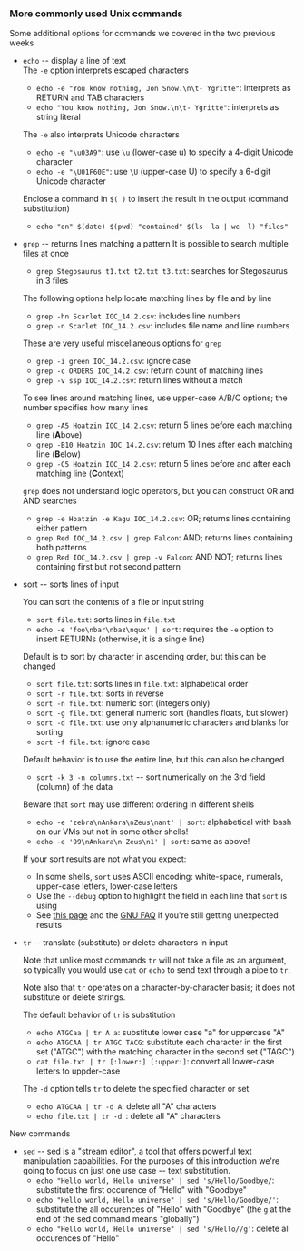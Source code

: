 

### More commonly used Unix commands

Some additional options for commands we covered in the two previous weeks

* `echo` -- display a line of text   
  The `-e` option interprets escaped characters   
    - `echo -e "You know nothing, Jon Snow.\n\t- Ygritte"`: interprets as RETURN and TAB characters   
    - `echo "You know nothing, Jon Snow.\n\t- Ygritte"`: interprets as string literal
  
  The `-e` also interprets Unicode characters   
    - `echo -e "\u03A9"`: use `\u` (lower-case u) to specify a 4-digit Unicode character 
    - `echo -e "\U01F60E"`: use `\U` (upper-case U) to specify a 6-digit Unicode character
  
  Enclose a command in `$( )` to insert the result in the output (command substitution)  
    - `echo "on" $(date) $(pwd) "contained" $(ls -la | wc -l) "files"`   

* `grep` -- returns lines matching a pattern
  It is possible to search multiple files at once   
  - `grep Stegosaurus t1.txt t2.txt t3.txt`: searches for Stegosaurus in 3 files
     
  The following options help locate matching lines by file and by line   
  - `grep -hn Scarlet IOC_14.2.csv`: includes line numbers   
  - `grep -n Scarlet IOC_14.2.csv`:	includes file name and line numbers
    
  These are very useful miscellaneous options for `grep`
  - `grep -i green IOC_14.2.csv`: ignore case
  - `grep -c ORDERS IOC_14.2.csv`: return count of matching lines
  - `grep -v ssp IOC_14.2.csv`: return lines without a match
    
  To see lines around matching lines, use upper-case A/B/C options; the number specifies how many lines
  - `grep -A5 Hoatzin IOC_14.2.csv`: return 5 lines before each matching line (**A**bove)
  - `grep -B10 Hoatzin IOC_14.2.csv`: return 10 lines after each matching line (**B**elow)
  - `grep -C5 Hoatzin IOC_14.2.csv`: return 5 lines before and after each matching line (**C**ontext)
    
  `grep` does not understand logic operators, but you can construct OR and AND searches
  - `grep -e Hoatzin -e Kagu IOC_14.2.csv`: OR; returns lines containing either pattern
  - `grep Red IOC_14.2.csv | grep Falcon`: AND; returns lines containing both patterns
  - `grep Red IOC_14.2.csv | grep -v Falcon`: AND NOT; returns lines containing first but not second pattern
 
* sort -- sorts lines of input
  
  You can sort the contents of a file or input string
  - `sort file.txt`: sorts lines in `file.txt`
  - `echo -e 'foo\nbar\nbaz\nqux' | sort`: requires the `-e` option to insert RETURNs (otherwise, it is a single line) 

  Default is to sort by character in ascending order, but this can be changed  
  - `sort file.txt`: sorts lines in `file.txt`: alphabetical order
  - `sort -r file.txt`: sorts in reverse
  - `sort -n file.txt`: numeric sort (integers only)
  - `sort -g file.txt`: general numeric sort (handles floats, but slower)
  - `sort -d file.txt`: use only alphanumeric characters and blanks for sorting
  - `sort -f file.txt`: ignore case

  Default behavior is to use the entire line, but this can also be changed
  - `sort -k 3 -n columns.txt` -- sort numerically on the 3rd field (column) of the data
 
  Beware that `sort` may use different ordering in different shells  
  - `echo -e 'zebra\nAnkara\nZeus\nant' | sort`: alphabetical with bash on our VMs but not in some other shells!
  - `echo -e '99\nAnkara\n Zeus\n1' | sort`: same as above!
 
  If your sort results are not what you expect:
  - In some shells, `sort` uses ASCII encoding: white-space, numerals, upper-case letters, lower-case letters
  - Use the `--debug` option to highlight the field in each line that `sort` is using
  - See [this page](./unexpected-sorting.md) and the [GNU FAQ](https://www.gnu.org/software/coreutils/faq/coreutils-faq.html#Sort-does-not-sort-in-normal-order_0021) if you're still getting unexpected results
 
* `tr` -- translate (substitute) or delete characters in input

  Note that unlike most commands `tr` will not take a file as an argument, so typically you would use `cat` or `echo` to send text through a pipe to `tr`.

  Note also that `tr` operates on a character-by-character basis; it does not substitute or delete strings.

  The default behavior of `tr` is substitution 
  - `echo ATGCaa | tr A a`: substitute lower case "a" for uppercase "A"
  - `echo ATGCAA | tr ATGC TACG`: substitute each character in the first set ("ATGC") with the matching character in the second set ("TAGC")
  - `cat file.txt | tr [:lower:] [:upper:]`: convert all lower-case letters to uppder-case 

  The `-d` option tells `tr` to delete the specified character or set
  - `echo ATGCAA | tr -d A`: delete all "A" characters
  - `echo file.txt | tr -d `: delete all "A" characters
 
 
New commands

* `sed` -- sed is a "stream editor", a tool that offers powerful text manipulation capabilities.  For the purposes of this introduction we're going to focus on just one use case -- text substitution.
  - `echo "Hello world, Hello universe" | sed 's/Hello/Goodbye/`: substitute the first occurence of "Hello" with "Goodbye"
  - `echo "Hello world, Hello universe" | sed 's/Hello/Goodbye/'`: substitute the all occurences of "Hello" with "Goodbye" (the `g` at the end of the sed command means "globally")
  - `echo "Hello world, Hello universe" | sed 's/Hello//g'`: delete all occurences of "Hello"

